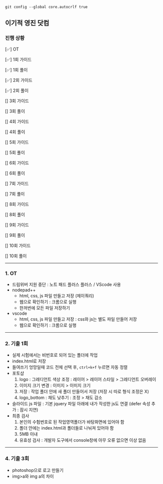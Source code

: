 `git config --global core.autocrlf true`

## 이기적 영진 닷컴

### 진행 상황

[✅] OT

[✅] 1회 가이드

[✅] 1회 풀이

[✅] 2회 가이드

[✅] 2회 풀이

[] 3회 가이드

[] 3회 풀이

[] 4회 가이드

[] 4회 풀이

[] 5회 가이드

[] 5회 풀이

[] 6회 가이드

[] 6회 풀이

[] 7회 가이드

[] 7회 풀이

[] 8회 가이드

[] 8회 풀이

[] 9회 가이드

[] 9회 풀이

[] 10회 가이드

[] 10회 풀이

---

### 1. OT

- 드림위버 지원 중단 : 노트 패드 플러스 플러스 / VScode 사용
- nodepad++
  - html, css, js 파일 만들고 저장 (제이쿼리)
  - 웹으로 확인하기 : 크롬으로 실행
  - 한꺼번에 모든 파일 저장하기
- vscode
  - html, css, js 파일 만들고 저장 : css와 js는 별도 파일 만들어 저장
  - 웹으로 확인하기 : 크롬으로 실행

---

### 2. 기출 1회

- 실제 시험에서는 비번호로 되어 있는 폴더에 작업
- index.html로 저장
- 들여쓰기 엉망일때 코드 전체 선택 후, `ctrl+k+f` 누르면 자동 정렬
- 포토샵
  1. logo : 그레디언트 색상 조정
     : 레이어 > 레이어 스타일 > 그레디언트 오버레이
  2. 이미지 크기 변경
     : 이미지 > 이미지 크기
  3. 저장
     : 작업 폴더 안에 새 폴더 만들어서 저장 (저장 시 따로 형식 조정은 X)
  4. logo_bottom : 채도 낮추기
     : 조정 > 채도 감소
- 슬라이드 js 파일 : 기본 jquery 파일 아래에 내가 작성한 js도 연결 (defer 속성 추가 : 잠시 지연)
- 최종 검사
  1. 본인의 수험번호로 된 작업영역폴더가 바탕화면에 있어야 함
  2. 폴더 안에는 index.html과 폴더들로 나눠져 있어야 함
  3. 5MB 이내
  4. 유효성 검사 : 개발자 도구에서 console창에 아무 오류 없으면 이상 없음

---

### 4. 기출 3회

- photoshop으로 로고 만들기
- img>a와 img a의 차이
